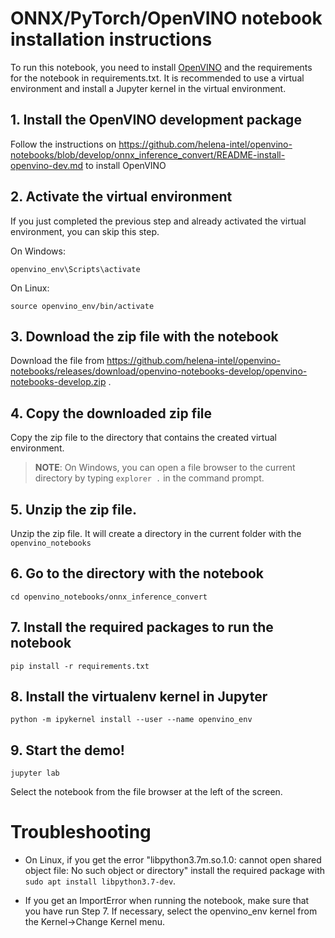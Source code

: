# ONNX/PyTorch/OpenVINO notebook installation instructions

To run this notebook, you need to install [OpenVINO](https://github.com/helena-intel/openvino-notebooks/blob/develop/onnx_inference_convert/README-install-openvino-dev.md) 
and the requirements for the notebook in requirements.txt. It is recommended to use a virtual environment and install a Jupyter kernel in the virtual environment. 


## 1. Install the OpenVINO development package

Follow the instructions on https://github.com/helena-intel/openvino-notebooks/blob/develop/onnx_inference_convert/README-install-openvino-dev.md to install OpenVINO

## 2. Activate the virtual environment

If you just completed the previous step and already activated the virtual environment, you can skip this step.

On Windows:
```
openvino_env\Scripts\activate
```

On Linux:
```
source openvino_env/bin/activate
```

## 3. Download the zip file with the notebook

Download the file from https://github.com/helena-intel/openvino-notebooks/releases/download/openvino-notebooks-develop/openvino-notebooks-develop.zip .

## 4. Copy the downloaded zip file

Copy the zip file to the directory that contains the created virtual environment.

> **NOTE**: On Windows, you can open a file browser to the current directory by typing `explorer .` in the command prompt.

## 5. Unzip the zip file.

Unzip the zip file. It will create a directory in the current folder with the `openvino_notebooks`

## 6. Go to the directory with the notebook

```
cd openvino_notebooks/onnx_inference_convert
```

## 7. Install the required packages to run the notebook

```
pip install -r requirements.txt
```

## 8. Install the virtualenv kernel in Jupyter

```
python -m ipykernel install --user --name openvino_env
```

## 9. Start the demo!

```
jupyter lab
```

Select the notebook from the file browser at the left of the screen.

# Troubleshooting

* On Linux, if you get the error "libpython3.7m.so.1.0: cannot open shared object
file: No such object or directory" install the required package with `sudo apt
install libpython3.7-dev`.

* If you get an ImportError when running the notebook, make sure that you have
run Step 7. If necessary, select the openvino_env kernel from the
Kernel->Change Kernel menu.

